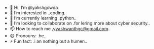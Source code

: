 - 👋 Hi, I’m @yakshgowda
- 👀 I’m interested in ..coding.
- 🌱 I’m currently learning .python..
- 💞️ I’m looking to collaborate on .for lering more about cyber security..
- 📫 How to reach me .yyashwanthgc@gmail.com..
- 😄 Pronouns: .he..
- ⚡ Fun fact: .i an nothing but a humen..

<!---
yakshgowda/yakshgowda is a ✨ special ✨ repository because its `README.md` (this file) appears on your GitHub profile.
You can click the Preview link to take a look at your changes.
--->
